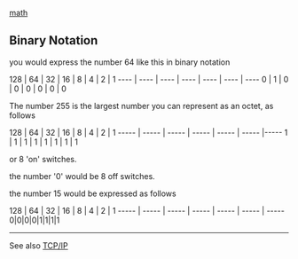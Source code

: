[math](index.md)

## Binary Notation

you would express the number 64 like this in binary notation


128 | 64 | 32 | 16 | 8 | 4 | 2 | 1
---- | ---- | ---- | ---- | ---- | ---- | ----
0 | 1 | 0 | 0  | 0 | 0 | 0 | 0


The number 255 is the largest number you can represent as an octet, as follows


128 | 64 | 32 | 16 | 8 | 4 | 2 | 1
----- | ----- | ----- | ----- | ----- | ----- |-----
1 | 1 | 1 | 1 | 1 | 1 | 1 | 1

or 8 'on' switches.

the number '0' would be 8 off switches.

the number 15 would be expressed as follows


128 | 64 | 32 | 16 | 8 | 4 | 2 | 1
----- | ----- | ----- | ----- | ----- | ----- | -----
0|0|0|0|1|1|1|1



---

See also [TCP/IP](../networks/TCP-IP.md)
